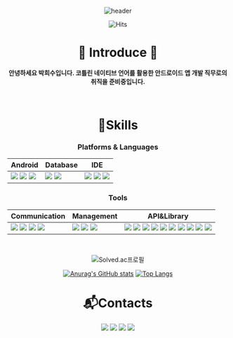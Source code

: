 <div align="center">
  
![header](https://capsule-render.vercel.app/api?type=waving&color=timeAuto&text=heesoo-park%20github&fontColor=FFFFFF&desc=Android&descAlign=83&descAlignY=80)

![Hits](https://hits.seeyoufarm.com/api/count/incr/badge.svg?url=https%3A%2F%2Fgithub.com%2Fheesoo-park&count_bg=%2379C83D&title_bg=%23555555&icon=&icon_color=%23E7E7E7&title=hits&edge_flat=false)

# 🙌 Introduce 🙌 
<b> 안녕하세요 박희수입니다. 코틀린 네이티브 언어를 활용한 안드로이드 앱 개발 직무로의 취직을 준비중입니다. </b>    
<br>
<br>



# 💪Skills
### Platforms & Languages

| Android | Database | IDE |
| --- | --- | --- |
|  <span><img src="https://img.shields.io/badge/Kotlin-%237F52FF.svg?&style=for-the-badge&logo=Kotlin&logoColor=white&style=Flat"/></span> <span><img src="https://img.shields.io/badge/JAVA-%23ED8B00.svg?style=for-the-badge&logo=JAVA&logoColor=white&style=Flat"/></span> <span><img src="https://img.shields.io/badge/C-%2302569B.svg?&style=for-the-badge&logo=C&logoColor=white&style=Flat"/></span> | <span><img src="https://img.shields.io/badge/Firebase-%23FFCA28.svg?&style=for-the-badge&logo=Firebase&logoColor=white&style=Flat"/></span> <span><img src="https://img.shields.io/badge/SQLite-%230F9D58.svg?&style=for-the-badge&logo=SQLite&logoColor=white&style=Flat"/></span> | <span><img src="https://img.shields.io/badge/Android Studio-%233DDC84.svg?&style=for-the-badge&logo=Android Studio&logoColor=white&style=Flat"/></span> <span><img src="https://img.shields.io/badge/Visual Studio Code-%23007ACC.svg?&style=for-the-badge&logo=Visual Studio Code&logoColor=white&style=Flat"/></span> <span><img src="https://img.shields.io/badge/Postman-%235C2D91.svg?&style=for-the-badge&logo=Postman&logoColor=white&style=Flat"/></span> |

### Tools

| Communication | Management | API&Library |
| --- | --- | --- |
| <span><img src="https://img.shields.io/badge/Slack-4A154B.svg?style=round-square&logo=Slack&logoColor=white"/></span> <span><img src="https://img.shields.io/badge/Discord-5865F2?style=round-square&logo=Discord&logoColor=white"/></span> <span><img src="https://img.shields.io/badge/Figma-%23F24E1E.svg?style=Flat&logo=Figma&logoColor=white"/></span> <span><img src="https://img.shields.io/badge/Zoom-2D8CFF?style=Flat&logo=zoom&logoColor=white"/></span> | <span><img src="https://img.shields.io/badge/Gitbash-F05032?style=round-square&logo=Git&logoColor=white"/></span> <span><img src="https://img.shields.io/badge/GitHub(Git)-181717?style=round-square&logo=GitHub&logoColor=white"/></span> <span><img src="https://img.shields.io/badge/Gradle-02303A?style=round-square&logo=Gradle&logoColor=white"/></span> | <span><img src="https://img.shields.io/badge/-REST-006600"/><span> <span><img src="https://img.shields.io/badge/SharedPreferences-4A154B.svg?style=round-square&logo=SharedPreferences&logoColor=white"/></span> <span><img src="https://img.shields.io/badge/-KakaoMap-yellow"/></span> <span><img src="https://img.shields.io/badge/-NaverMap-green"/></span>  <span><img src="https://img.shields.io/badge/-JetPack-red"/></span> <span><img src="https://img.shields.io/badge/-공공데이터포털-%234479A1"/></span> <span><img src="https://img.shields.io/badge/Glide-%2318BED4.svg?&style=for-the-badge&logo=Glide&logoColor=white&style=Flat"/></span> <span><img src="https://img.shields.io/badge/Coil-%23000000.svg?&style=for-the-badge&logo=Coil&logoColor=white&style=Flat"/></span> <span><img src="https://img.shields.io/badge/-Gson-%231B1C30"/></span> <span><img src="https://img.shields.io/badge/-Retrofit-%23CC0000"/></span> |

</br>

![Solved.ac프로필](http://mazassumnida.wtf/api/generate_badge?boj=gksksla1emd)

[![Anurag's GitHub stats](https://github-readme-stats.vercel.app/api?username=heesoo-park&show_icons=true&theme=buefy&border_radius=20&line_height=40&include_all_commits=true)](https://github.com/anuraghazra/github-readme-stats)
[![Top Langs](https://github-readme-stats.vercel.app/api/top-langs/?username=heesoo-park&border_radius=20)](https://github.com/anuraghazra/github-readme-stats)

# 📬Contacts
<a href="https://retry-thinksubox.tistory.com/"><img src="https://img.shields.io/badge/Tistory-%23000000?style=for-the-badge&logo=Tistory&logoColor=white"/></a>
<a href="https://github.com/heesoo-park"><img src="https://img.shields.io/badge/GitHub-%23181717?style=for-the-badge&logo=GitHub&logoColor=white"/></a>
<a href="mailto:phs8505@gmail.com"><img src="https://img.shields.io/badge/phs8505@gmail.com-%23EA4335?style=for-the-badge&logo=Gmail&logoColor=white"/></a>
<a href="mailto:phs8505@naver.com"><img src="https://img.shields.io/badge/phs8505@naver.com-%2303C75A?style=for-the-badge&logo=Naver&logoColor=white"/></a>

</div>
<!--
**heesoo-park/heesoo-park** is a ✨ _special_ ✨ repository because its `README.md` (this file) appears on your GitHub profile.

Here are some ideas to get you started:

- 🔭 I’m currently working on ...
- 🌱 I’m currently learning ...
- 👯 I’m looking to collaborate on ...
- 🤔 I’m looking for help with ...
- 💬 Ask me about ...
- 📫 How to reach me: ...
- 😄 Pronouns: ...
- ⚡ Fun fact: ...
-->
